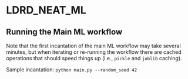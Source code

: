 # LDRD_NEAT_ML

## Running the Main ML workflow

Note that the first incantation of the main ML
workflow may take several minutes, but when iterating
or re-running the workflow there are cached operations
that should speed things up (i.e., `pickle` and `joblib`
caching).

Sample incantation: `python main.py --random_seed 42`
